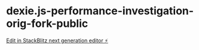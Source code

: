 # dexie.js-performance-investigation-orig-fork-public

[Edit in StackBlitz next generation editor ⚡️](https://stackblitz.com/~/github.com/folsze/dexie.js-performance-investigation-orig-fork-public)